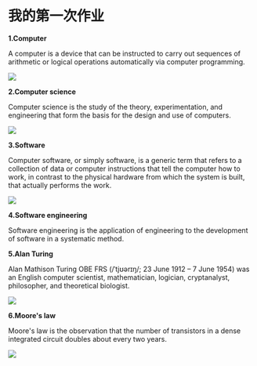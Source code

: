 # 我的第一次作业

**1.Computer**

A computer is a device that can be instructed to carry out sequences of arithmetic or logical operations automatically via computer programming. 

![](https://upload.wikimedia.org/wikipedia/commons/f/fb/2010-01-26-technikkrempel-by-RalfR-05.jpg)

**2.Computer science**

Computer science is the study of the theory, experimentation, and engineering that form the basis for the design and use of computers.

![](https://upload.wikimedia.org/wikipedia/commons/3/39/Lambda_lc.svg)

**3.Software**

Computer software, or simply software, is a generic term that refers to a collection of data or computer instructions that tell the computer how to work, in contrast to the physical hardware from which the system is built, that actually performs the work.

![](https://upload.wikimedia.org/wikipedia/commons/8/87/Operating_system_placement_%28software%29.svg)

**4.Software engineering**

Software engineering is the application of engineering to the development of software in a systematic method.

**5.Alan Turing**

Alan Mathison Turing OBE FRS (/ˈtjʊərɪŋ/; 23 June 1912 – 7 June 1954) was an English computer scientist, mathematician, logician, cryptanalyst, philosopher, and theoretical biologist.

![](https://upload.wikimedia.org/wikipedia/commons/a/a1/Alan_Turing_Aged_16.jpg)

**6.Moore's law**

Moore's law is the observation that the number of transistors in a dense integrated circuit doubles about every two years. 

![](https://upload.wikimedia.org/wikipedia/commons/9/9d/Moore%27s_Law_Transistor_Count_1971-2016.png)